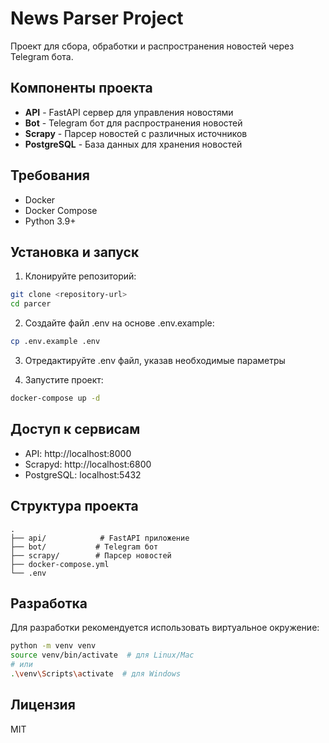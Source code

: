 # News Parser Project

Проект для сбора, обработки и распространения новостей через Telegram бота.

## Компоненты проекта

- **API** - FastAPI сервер для управления новостями
- **Bot** - Telegram бот для распространения новостей
- **Scrapy** - Парсер новостей с различных источников
- **PostgreSQL** - База данных для хранения новостей

## Требования

- Docker
- Docker Compose
- Python 3.9+

## Установка и запуск

1. Клонируйте репозиторий:
```bash
git clone <repository-url>
cd parcer
```

2. Создайте файл .env на основе .env.example:
```bash
cp .env.example .env
```

3. Отредактируйте .env файл, указав необходимые параметры

4. Запустите проект:
```bash
docker-compose up -d
```

## Доступ к сервисам

- API: http://localhost:8000
- Scrapyd: http://localhost:6800
- PostgreSQL: localhost:5432

## Структура проекта

```
.
├── api/            # FastAPI приложение
├── bot/           # Telegram бот
├── scrapy/        # Парсер новостей
├── docker-compose.yml
└── .env
```

## Разработка

Для разработки рекомендуется использовать виртуальное окружение:

```bash
python -m venv venv
source venv/bin/activate  # для Linux/Mac
# или
.\venv\Scripts\activate  # для Windows
```

## Лицензия

MIT 
